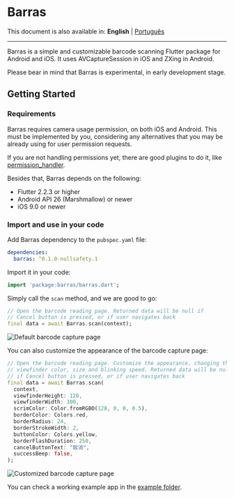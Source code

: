# Barras

This document is also available in: **English** \| [Português](https://github.com/deadblit/barras/blob/main/README-pt_BR.md)

---

Barras is a simple and customizable barcode scanning Flutter package for Android and iOS. It uses AVCaptureSession in iOS and ZXing in Android.

Please bear in mind that Barras is experimental, in early development stage.

## Getting Started

### Requirements

Barras requires camera usage permission, on both iOS and Android. This must be implemented by you,
considering any alternatives that you may be already using for user permission requests.

If you are not handling permissions yet, there are good plugins to do it, like [permission_handler](https://pub.dev/packages/permission_handler).

Besides that, Barras depends on the following:

- Flutter 2.2.3 or higher
- Android API 26 (Marshmallow) or newer
- iOS 9.0 or newer

### Import and use in your code

Add Barras dependency to the `pubspec.yaml` file:

```yaml
dependencies:
  barras: ^0.1.0-nullsafety.1
```

Import it in your code:

```dart
import 'package:barras/barras.dart';
```

Simply call the `scan` method, and we are good to go:

```dart
// Open the barcode reading page. Returned data will be null if
// Cancel button is pressed, or if user navigates back
final data = await Barras.scan(context);
```

![Default barcode capture page](https://github.com/deadblit/barras/raw/main/example/screenshots/Screenshot_20201022-034615.jpg)

You can also customize the appearance of the barcode capture page:

```dart
// Open the barcode reading page. Customize the appearance, changing the
// viewfinder color, size and blinking speed. Returned data will be null
// if Cancel button is pressed, or if user navigates back
final data = await Barras.scan(
  context,
  viewfinderHeight: 120,
  viewfinderWidth: 300,
  scrimColor: Color.fromRGBO(128, 0, 0, 0.5),
  borderColor: Colors.red,
  borderRadius: 24,
  borderStrokeWidth: 2,
  buttonColor: Colors.yellow,
  borderFlashDuration: 250,
  cancelButtonText: "取消",
  successBeep: false,
);
```

![Customized barcode capture page](https://github.com/deadblit/barras/raw/main/example/screenshots/Screenshot_20201022-034726.jpg)

You can check a working example app in the [example folder](https://github.com/deadblit/barras/example/lib/).
